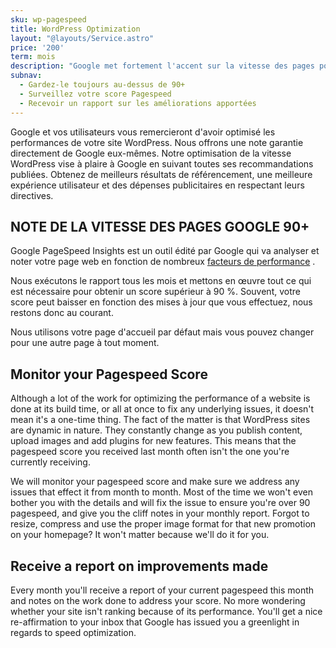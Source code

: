 ```yaml
---
sku: wp-pagespeed
title: WordPress Optimization
layout: "@layouts/Service.astro"
price: '200'
term: mois
description: "Google met fortement l'accent sur la vitesse des pages pour tous les sites Web. À tel point qu'il dispose d'un outil pour évaluer votre site Web. Nous nous assurons que vous passez avec brio."
subnav:
  - Gardez-le toujours au-dessus de 90+
  - Surveillez votre score Pagespeed
  - Recevoir un rapport sur les améliorations apportées
---
```


Google et vos utilisateurs vous remercieront d'avoir optimisé les performances de votre site WordPress. Nous offrons une note garantie directement de Google eux-mêmes. Notre optimisation de la vitesse WordPress vise à plaire à Google en suivant toutes ses recommandations publiées. Obtenez de meilleurs résultats de référencement, une meilleure expérience utilisateur et des dépenses publicitaires en respectant leurs directives.

## NOTE DE LA VITESSE DES PAGES GOOGLE 90+

Google PageSpeed Insights est un outil édité par Google qui va analyser et noter votre page web en fonction de nombreux [facteurs de performance](https://motto.ca/product/uptime/) .

Nous exécutons le rapport tous les mois et mettons en œuvre tout ce qui est nécessaire pour obtenir un score supérieur à 90 %. Souvent, votre score peut baisser en fonction des mises à jour que vous effectuez, nous restons donc au courant.

Nous utilisons votre page d'accueil par défaut mais vous pouvez changer pour une autre page à tout moment.

## Monitor your Pagespeed Score

Although a lot of the work for optimizing the performance of a website is done at its build time, or all at once to fix any underlying issues, it doesn't mean it's a one-time thing. The fact of the matter is that WordPress sites are dynamic in nature. They constantly change as you publish content, upload images and add plugins for new features. This means that the pagespeed score you received last month often isn't the one you're currently receiving.

We will monitor your pagespeed score and make sure we address any issues that effect it from month to month. Most of the time we won't even bother you with the details and will fix the issue to ensure you're over 90 pagespeed, and give you the cliff notes in your monthly report. Forgot to resize, compress and use the proper image format for that new promotion on your homepage? It won't matter because we'll do it for you.

## Receive a report on improvements made

Every month you'll receive a report of your current pagespeed this month and notes on the work done to address your score. No more wondering whether your site isn't ranking because of its performance. You'll get a nice re-affirmation to your inbox that Google has issued you a greenlight in regards to speed optimization.
